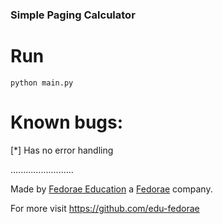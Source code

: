 ### Simple Paging Calculator

# Run
```
python main.py
```

# Known bugs:
[*] Has no error handling

.........................

Made by [Fedorae Education](https://edu.fedorae.com) a [Fedorae](https://fedorae.com) company.

For more visit https://github.com/edu-fedorae
